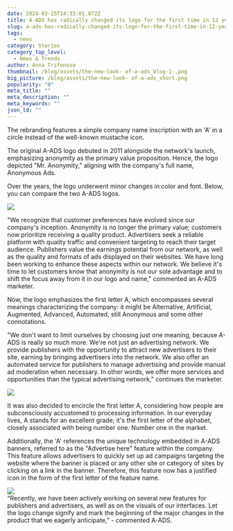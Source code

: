 ```yaml
---
date: 2024-03-25T14:33:01.072Z
title: A-ADS has radically changed its logo for the first time in 12 years
slug: a-ads-has-radically-changed-its-logo-for-the-first-time-in-12-years
tags:
  - news
category: Stories
category_top_level:
  - News & Trends
author: Anna Trifonova
thumbnail: /blog/assets/the-new-look- of-a-ads_blog-1-.png
big_picture: /blog/assets/the-new-look- of-a-ads_short.png
popularity: "0"
meta_title: ""
meta_description: ""
meta_keywords: ""
json_ld: ""
---
```

The rebranding features a simple company name inscription with an 'A' in a circle instead of the well-known mustache icon.

The original A-ADS logo debuted in 2011 alongside the network's launch, emphasizing anonymity as the primary value proposition. Hence, the logo depicted "Mr. Anonymity," aligning with the company's full name, Anonymous Ads. 

Over the years, the logo underwent minor changes in color and font. Below, you can compare the two A-ADS logos.

![](/blog/assets/logos.png)

"We recognize that customer preferences have evolved since our company's inception. Anonymity is no longer the primary value; customers now prioritize receiving a quality product. Advertisers seek a reliable platform with quality traffic and convenient targeting to reach their target audience. Publishers value the earnings potential from our network, as well as the quality and formats of ads displayed on their websites. We have long been working to enhance these aspects within our network. We believe it's time to let customers know that anonymity is not our sole advantage and to shift the focus away from it in our logo and name," commented an A-ADS marketer.

Now, the logo emphasizes the first letter A, which encompasses several meanings characterizing the company: it might be Alternative, Artificial, Augmented, Advanced, Automated, still Anonymous and some other connotations. 

"We don't want to limit ourselves by choosing just one meaning, because A-ADS is really so much more. We're not just an advertising network. We provide publishers with the opportunity to attract new advertisers to their site, earning by bringing advertisers into the network. We also offer an automated service for publishers to manage advertising and provide manual ad moderation when necessary. In other words, we offer more services and opportunities than the typical advertising network," continues the marketer.

![](/blog/assets/screenshot-9-.png)

It was also decided to encircle the first letter A, considering how people are subconsciously accustomed to processing information. In our everyday lives, A stands for an excellent grade; it's the first letter of the alphabet, closely associated with being number one. Number one in the market.

Additionally, the 'A' references the unique technology embedded in A-ADS banners, referred to as the "Advertise here" feature within the company. This feature allows advertisers to quickly set up ad campaigns targeting the website where the banner is placed or any other site or category of sites by clicking on a link in the banner. Therefore, this feature now has a justified icon in the form of the first letter of the feature name.

![](https://lh7-us.googleusercontent.com/hVccODDFfqIDykbFF8YZHBgq8O-Q1drUejMffrmDbNJtmn9rg7rlmzjGureHe_TU6g7w9If62QoN_mV-npkscHuGA85mpr2rxV03uYnWY6hjtEZ6yjV1knOM63yQW4HMnR46n8ged_t6uRUtl9mTG7I)\
“Recently, we have been actively working on several new features for publishers and advertisers, as well as on the visuals of our interfaces. Let the logo change signify and mark the beginning of the major changes in the product that we eagerly anticipate,” - commented A-ADS.